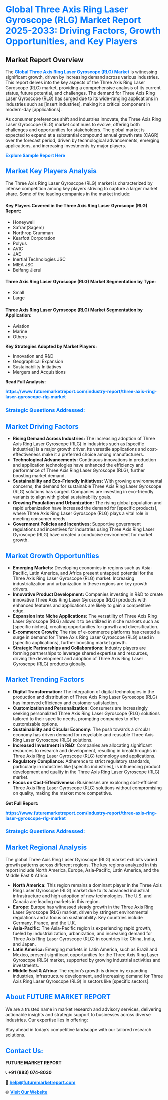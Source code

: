 <h1 style="color: #007BFF;">Global Three Axis Ring Laser Gyroscope (RLG) Market Report 2025-2033: Driving Factors, Growth Opportunities, and Key Players</h1>

<section id="overview">
<h2>Market Report Overview</h2>
<p>The <a href="https://www.futuremarketreport.com/industry-report/three-axis-ring-laser-gyroscope-rlg-market" style="color: #007BFF; text-decoration: none;"><strong>Global Three Axis Ring Laser Gyroscope (RLG) Market</strong></a> is witnessing significant growth, driven by increasing demand across various industries. This report delves into the key aspects of the Three Axis Ring Laser Gyroscope (RLG) market, providing a comprehensive analysis of its current status, future potential, and challenges. The demand for Three Axis Ring Laser Gyroscope (RLG) has surged due to its wide-ranging applications in industries such as [insert industries], making it a critical component in modern-day [applications].</p>
<p>As consumer preferences shift and industries innovate, the Three Axis Ring Laser Gyroscope (RLG) market continues to evolve, offering both challenges and opportunities for stakeholders. The global market is expected to expand at a substantial compound annual growth rate (CAGR) over the forecast period, driven by technological advancements, emerging applications, and increasing investments by major players.</p>
</section>

<section id="overview">
<p><a href="https://www.futuremarketreport.com/request-sample/reportId=40676" style="color: #007BFF; text-decoration: none;"><strong>Explore Sample Report Here</strong></a></p>
</section>

<section id="key-players">
<h2 style="color: #007BFF;">Market Key Players Analysis</h2>
<p>The Three Axis Ring Laser Gyroscope (RLG) market is characterized by intense competition among key players striving to capture a larger market share. Some of the leading companies in the market include:</p>
<h4>Key Players Covered in the Three Axis Ring Laser Gyroscope (RLG) Report:</h4>
<ul><li>Honeywell</li><li>Safran(Sagem)</li><li>Northrop Grumman</li><li>Kearfott Corporation</li><li>Polyus</li><li>AVIC</li><li>JAE</li><li>Inertial Technologies JSC</li><li>MIEA JSC</li><li>Beifang Jierui</li></ul>
<h4>Three Axis Ring Laser Gyroscope (RLG) Market Segmentation by Type:</h4>
<ul><li>Small</li><li>Large</li></ul>

<h4>Three Axis Ring Laser Gyroscope (RLG) Market Segmentation by Application:</h4>
<ul><li>Aviation</li><li>Marine</li><li>Others</li></ul>
<p><strong>Key Strategies Adopted by Market Players:</strong></p>
<ul>
<li>Innovation and R&D</li>
<li>Geographical Expansion</li>
<li>Sustainability Initiatives</li>
<li>Mergers and Acquisitions</li>
</ul>
</section>

<section>
<p><strong>Read Full Analysis: </strong></p><a href="https://www.futuremarketreport.com/industry-report/three-axis-ring-laser-gyroscope-rlg-market" style="color: #007BFF; text-decoration: none;"><strong>https://www.futuremarketreport.com/industry-report/three-axis-ring-laser-gyroscope-rlg-market</strong></a>
<h3 style="color: #007BFF;">Strategic Questions Addressed:</h3>
</section>

<section id="driving-factors">
<h2 style="color: #007BFF;">Market Driving Factors</h2>
<ul>
<li><strong>Rising Demand Across Industries:</strong> The increasing adoption of Three Axis Ring Laser Gyroscope (RLG) in industries such as [specific industries] is a major growth driver. Its versatile applications and cost-effectiveness make it a preferred choice among manufacturers.</li>
<li><strong>Technological Advancements:</strong> Continuous innovations in production and application technologies have enhanced the efficiency and performance of Three Axis Ring Laser Gyroscope (RLG), further boosting market demand.</li>
<li><strong>Sustainability and Eco-Friendly Initiatives:</strong> With growing environmental concerns, the demand for sustainable Three Axis Ring Laser Gyroscope (RLG) solutions has surged. Companies are investing in eco-friendly variants to align with global sustainability goals.</li>
<li><strong>Growing Population and Urbanization:</strong> The rising global population and rapid urbanization have increased the demand for [specific products], where Three Axis Ring Laser Gyroscope (RLG) plays a vital role in meeting consumer needs.</li>
<li><strong>Government Policies and Incentives:</strong> Supportive government regulations and incentives for industries using Three Axis Ring Laser Gyroscope (RLG) have created a conducive environment for market growth.</li>
</ul>
</section>

<section id="growth-opportunities">
<h2 style="color: #007BFF;">Market Growth Opportunities</h2>
<ul>
<li><strong>Emerging Markets:</strong> Developing economies in regions such as Asia-Pacific, Latin America, and Africa present untapped potential for the Three Axis Ring Laser Gyroscope (RLG) market. Increasing industrialization and urbanization in these regions are key growth drivers.</li>
<li><strong>Innovative Product Development:</strong> Companies investing in R&D to create innovative Three Axis Ring Laser Gyroscope (RLG) products with enhanced features and applications are likely to gain a competitive edge.</li>
<li><strong>Expansion into Niche Applications:</strong> The versatility of Three Axis Ring Laser Gyroscope (RLG) allows it to be utilized in niche markets such as [specific niches], creating opportunities for growth and diversification.</li>
<li><strong>E-commerce Growth:</strong> The rise of e-commerce platforms has created a surge in demand for Three Axis Ring Laser Gyroscope (RLG) used in [specific applications], further boosting market growth.</li>
<li><strong>Strategic Partnerships and Collaborations:</strong> Industry players are forming partnerships to leverage shared expertise and resources, driving the development and adoption of Three Axis Ring Laser Gyroscope (RLG) products globally.</li>
</ul>
</section>

<section id="trending-factors">
<h2 style="color: #007BFF;">Market Trending Factors</h2>
<ul>
<li><strong>Digital Transformation:</strong> The integration of digital technologies in the production and distribution of Three Axis Ring Laser Gyroscope (RLG) has improved efficiency and customer satisfaction.</li>
<li><strong>Customization and Personalization:</strong> Consumers are increasingly seeking personalized Three Axis Ring Laser Gyroscope (RLG) solutions tailored to their specific needs, prompting companies to offer customizable options.</li>
<li><strong>Sustainability and Circular Economy:</strong> The push towards a circular economy has driven demand for recyclable and reusable Three Axis Ring Laser Gyroscope (RLG) solutions.</li>
<li><strong>Increased Investment in R&D:</strong> Companies are allocating significant resources to research and development, resulting in breakthroughs in Three Axis Ring Laser Gyroscope (RLG) technology and applications.</li>
<li><strong>Regulatory Compliance:</strong> Adherence to strict regulatory standards, particularly in industries like [specific industries], is influencing product development and quality in the Three Axis Ring Laser Gyroscope (RLG) market.</li>
<li><strong>Focus on Cost-Effectiveness:</strong> Businesses are exploring cost-efficient Three Axis Ring Laser Gyroscope (RLG) solutions without compromising on quality, making the market more competitive.</li>
</ul>
</section>

<section>
<p><strong>Get Full Report: </strong></p><a href="https://www.futuremarketreport.com/industry-report/three-axis-ring-laser-gyroscope-rlg-market" style="color: #007BFF; text-decoration: none;"><strong>https://www.futuremarketreport.com/industry-report/three-axis-ring-laser-gyroscope-rlg-market</strong></a>
<h3 style="color: #007BFF;">Strategic Questions Addressed:</h3>
</section>


<section id="regional-analysis">
<h2 style="color: #007BFF;">Market Regional Analysis</h2>
<p>The global Three Axis Ring Laser Gyroscope (RLG) market exhibits varied growth patterns across different regions. The key regions analyzed in this report include North America, Europe, Asia-Pacific, Latin America, and the Middle East & Africa:</p>
<ul>
<li><strong>North America:</strong> This region remains a dominant player in the Three Axis Ring Laser Gyroscope (RLG) market due to its advanced industrial infrastructure and high adoption of new technologies. The U.S. and Canada are leading markets in this region.</li>
<li><strong>Europe:</strong> Europe has witnessed steady growth in the Three Axis Ring Laser Gyroscope (RLG) market, driven by stringent environmental regulations and a focus on sustainability. Key countries include Germany, France, and the U.K.</li>
<li><strong>Asia-Pacific:</strong> The Asia-Pacific region is experiencing rapid growth, fueled by industrialization, urbanization, and increasing demand for Three Axis Ring Laser Gyroscope (RLG) in countries like China, India, and Japan.</li>
<li><strong>Latin America:</strong> Emerging markets in Latin America, such as Brazil and Mexico, present significant opportunities for the Three Axis Ring Laser Gyroscope (RLG) market, supported by growing industrial activities and investments.</li>
<li><strong>Middle East & Africa:</strong> The region’s growth is driven by expanding industries, infrastructure development, and increasing demand for Three Axis Ring Laser Gyroscope (RLG) in sectors like [specific sectors].</li>
</ul>
</section>

<footer>
<h2 style="color: #007BFF;">About FUTURE MARKET REPORT</h2>
<p>We are a trusted name in market research and advisory services, delivering actionable insights and strategic support to businesses across diverse industries. Our expertise lies in offering:</p>

<p>Stay ahead in today’s competitive landscape with our tailored research solutions.</p>

<h2 style="color: #007BFF;">Contact Us:</h2>
<p><strong>FUTURE MARKET REPORT</strong></p>
<p>📞 <strong>+91 (883) 074-8030</strong></p>
<p>📧 <strong><a href="mailto:help@futuremarketreport.com" style="color: #007BFF;">help@futuremarketreport.com</a></strong></p>
<p>🌐 <strong><a href="https://www.futuremarketreport.com/" style="color: #007BFF;">Visit Our Website</a></strong></p>
</footer>